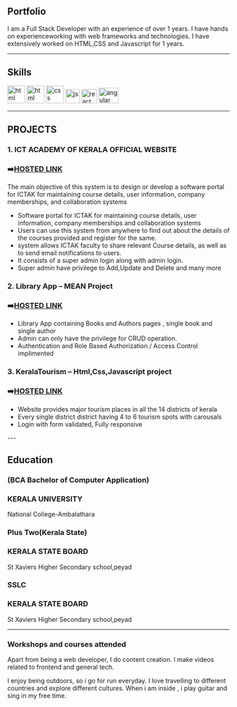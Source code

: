 ## Portfolio

I am a Full Stack Developer with an experience of over 1 years. I have hands on experienceworking with web frameworks and technologies. I have extensively worked on HTML,CSS and Javascript for 1 years.

---

## Skills

<p align='left'>
  <img src="https://e7.pngegg.com/pngimages/465/779/png-clipart-blue-and-white-c-logo-the-c-programming-language-computer-programming-computer-icons-programmer-blue-angle.png" alt="html" width="40" height="40">
  <img src="https://upload.wikimedia.org/wikipedia/commons/thumb/6/61/HTML5_logo_and_wordmark.svg/2048px-HTML5_logo_and_wordmark.svg.png" alt="html" width="40" height="40">
  <img src='https://upload.wikimedia.org/wikipedia/commons/thumb/d/d5/CSS3_logo_and_wordmark.svg/1200px-CSS3_logo_and_wordmark.svg.png' alt="css" width="40" height="40">
  <img src='https://upload.wikimedia.org/wikipedia/commons/6/6a/JavaScript-logo.png' height='32' width='auto' alt="js">
   <img src="https://upload.wikimedia.org/wikipedia/commons/thumb/4/4c/Typescript_logo_2020.svg/2048px-Typescript_logo_2020.svg.png" alt="react" width="35" height="32"/>
   <img src="https://cdn.freebiesupply.com/logos/thumbs/2x/angular-icon-1-logo.png" alt="angular" width="45" height="35"/>
  
</p>

---

## PROJECTS


### **1. ICT ACADEMY OF KERALA OFFICIAL WEBSITE**
### ➡️<a href="http://ictacademyofficial.herokuapp.com/" target="_blank">HOSTED LINK</a>

The main objective of this system is to design or develop a software portal for ICTAK for maintaining course details, user information, company memberships, and collaboration systems
<ul>
<li> Software portal for ICTAK for maintaining course details, user information, 
company memberships and collaboration systems</li>
<li> Users can use this system from anywhere to find out about the details of the courses 
provided and register for the same.</li>
<li> system allows ICTAK faculty to share relevant Course details, as well as to send email 
notifications to users.</li>
<li> It consists of a super admin login along with admin login.</li>
<li> Super admin have privilege to Add,Update and Delete and many more</li>
  </ul>
  
 ### **2. Library App – MEAN Project**
 ### ➡️<a href="https://librarymean-app.herokuapp.com/" target="_blank">HOSTED LINK</a>
 
 <ul>
 <li>Library App containing Books and Authors pages , single book and single author</li>
 <li>Admin can only have the privilege for CRUD operation.</li>
 <li>Authentication and Role Based Authorization / Access Control implimented</li>
</ul>

 ### **3. KeralaTourism – Html,Css,Javascript project**
 ### ➡️<a href="https://akhiljptvm.github.io/keralaTourism/" target="_blank">HOSTED LINK</a>
 
 <ul>
 <li> Website provides major tourism places in all the 14 districts of kerala</li>
 <li>Every single district district having 4 to 6 tourism spots with carousals</li>
 <li>Login with form validated, Fully responsive</li>
</ul>
---

## Education

### (BCA Bachelor of Computer Application)
### **KERALA UNIVERSITY**
National College-Ambalathara

###  Plus Two(Kerala State)
### **KERALA STATE BOARD**
St Xaviers Higher Secondary school,peyad

### SSLC
### **KERALA STATE BOARD**
St Xaviers Higher Secondary school,peyad


---

### Workshops and courses attended
Apart from being a web developer, I do content creation. I make videos related to frontend and general tech.

I enjoy being outdoors, so i go for run everyday. I love travelling to different countries and explore different cultures. When i am inside , i play guitar and sing in my free time.
